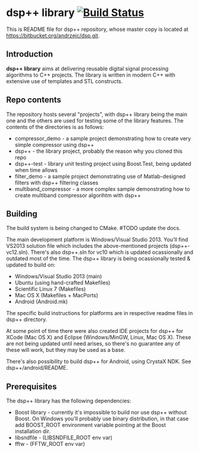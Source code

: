 # dsp++ library [![Build Status](https://drone.io/bitbucket.org/andrzejc/dsp/status.png)](https://drone.io/bitbucket.org/andrzejc/dsp/latest)

This is README file for dsp++ repository, whose master copy is located at https://bitbucket.org/andrzejc/dsp.git.

## Introduction
**dsp++ library** aims at delivering reusable digital signal processing algorithms to C++ projects. The library is written in modern C++ with extensive use of templates and STL constructs.

## Repo contents

The repository hosts several "projects", with dsp++ library being the main one and the others are used for testing some of the library features. The contents of the directories is as follows:

* compressor_demo - a sample project demonstrating how to create very simple compressor using dsp++
* dsp++ - the library project, probably the reason why you cloned this repo
* dsp++-test - library unit testing project using Boost.Test, being updated when time allows
* filter_demo - a sample project demonstrating use of Matlab-designed filters with dsp++ filtering classes
* multiband_compressor - a more complex sample demonstrating how to create multiband compressor algorihtm with dsp++

## Building

The build system is being changed to CMake. #TODO update the docs.

The main development platform is Windows/Visual Studio 2013. You'll find VS2013 solution file which includes the above-mentioned projects (dsp++-vc12.sln). There's also dsp++.sln for vc10 which is updated ocassionally and outdated most of the time. The dsp++ library is being ocassionally tested & updated to build on:

* Windows/Visual Studio 2013 (main)
* Ubuntu (using hand-crafted Makefiles)
* Scientific Linux 7 (Makefiles)
* Mac OS X (Makefiles + MacPorts)
* Android (Android.mk)

The specific build instructions for platforms are in respective readme files in dsp++ directory.

At some point of time there were also created IDE projects for dsp++ for XCode (Mac OS X) and Eclipse (Windows/MinGW, Linux, Mac OS X). These are not being updated until need arises, so there's no guarantee any of these will work, but they may be used as a base.

There's also possibility to build dsp++ for Android, using CrystaX NDK. See dsp++/android/README.

## Prerequisites

The dsp++ library has the following dependencies:

* Boost library - currently it's impossible to build nor use dsp++ without Boost. On Windows you'll probably use binary distribution, in that case add BOOST_ROOT environment variable pointing at the Boost installation dir.
* libsndfile - (LIBSNDFILE_ROOT env var)
* fftw - (FFTW_ROOT env var)